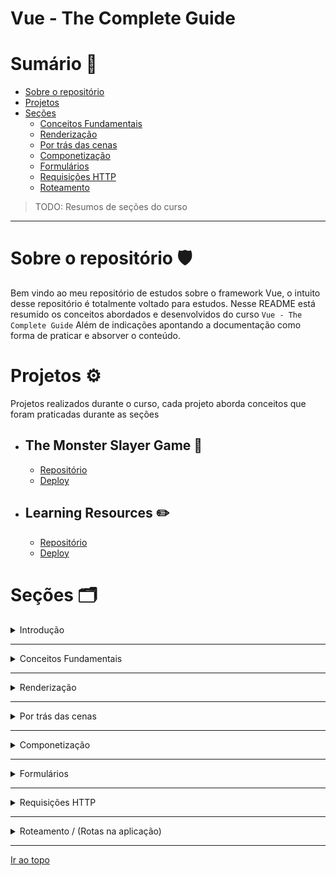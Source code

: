 # Vue - The Complete Guide

<a id="topo"></a>

# Sumário 📑

- [Sobre o repositório](#repositorio)
- [Projetos](#projects)
- [Seções](#section)
    - [Conceitos Fundamentais](#concepts)
    - [Renderização](#rendering)
    - [Por trás das cenas](#behind)
    - [Componetização](#components)
    - [Formulários](#forms)
    - [Requisições HTTP](#http)
    - [Roteamento](#router)

> TODO: Resumos de seções do curso

---

# Sobre o repositório <a id="repositorio"></a> 🛡️

Bem vindo ao meu repositório de estudos sobre o framework Vue, o intuito desse repositório é totalmente voltado para estudos.
Nesse README está resumido os conceitos abordados e desenvolvidos do curso `Vue - The Complete Guide`
Além de indicações apontando a documentação como forma de praticar e absorver o conteúdo.

# Projetos <a id="projects"></a> ⚙️ 

Projetos realizados durante o curso, cada projeto aborda conceitos que foram praticadas durante as seções

- ## The Monster Slayer Game 👾
    - [Repositório]()
    - [Deploy]()
- ## Learning Resources ✏️
    - [Repositório]()
    - [Deploy]()

# Seções  <a id="section"></a> 🗂️

<a id="intro"></a>
<details>
    <summary>
        Introdução</h2>
    </summary>

[Ir ao topo](#topo)

### O que é Vue JS?
 É um framework Javascript progressivo, sendo escalavel como uma biblioteca em um projeto ou utilizado como um framework para o desenvolvimento de interfaces.
 Sendo necessário o conhecimento de HTML, CSS e Javascript, sendo a junção das melhores partes referente ao React e Angular!
### Formas de utilização

Vue possibilita a integração em um projeto existente através da CDN ou através da utilização do terminal com Vue CLI e Vue UI.
#### CDN

```html
<script src="https://unpkg.com/vue@next"></script>
```

### npm

```sh
npm install vue@next
```

#### Vue CLI / Node JS

Vue oferece seu [CLI oficial](https://cli.vuejs.org/), 

```sh
npm install -g @vue/cli
```

Com ele você tem a possibilidade de criar sua aplicação através de:

```sh
vue create project-name

# Interface gráfica para utilização
vue ui
```

</details>

---

<a id="concepts"></a>
<details>
    <summary>
        Conceitos Fundamentais
    </summary>

[Ir ao topo](#topo)

### Mount
[Documentação](https://v3.vuejs.org/guide/migration/mount-changes.html)


### Data



### Methods

### Interpolação

Vue utiliza uma sintaxe onde vinculamos declarativamente o DOM no HTML, e toda sua manipulação e renderização é realizada através do [**Virtual DOM**](https://www.treinaweb.com.br/blog/o-que-e-dom-virtual-dom-e-shadow-dom).

Existe as seguintes possibilidades

- Texto: É possível através de chaves duplas e o valor dinâmico em seu escopo
```html
<!-- Variavel contendo algo dinâmico -->
<span>Mensagem: {{ msg }}</span>

<!-- Podemos utilizar expressões Javascript -->
<span>O que acha de Vue? {{ msg === 'Amo Vue' ? 'Vue <3' : 'Ainda vou amar' }} </span>

<span>Quanto é 1 + 10? {{ 1 + 10 }}</span>

<span>{{ msg.split(' ')[0] }}</span>
```

### Diretivas


#### v-html

#### v-once

Caso queira prevenir que o elemento mantenha sua informação, podemos utilizar a diretiva `v-once`

```html
<span v-once>Este valor nunca será modificado: {{ msg }}</span>
```

#### v-bind

Quando queremos algo dinâmico presente em algum atributo no elemento utilizamos v-bind para essa possibilidade

```html
<!-- Forma completa -->
<button v-bind:disabled="isButtonDisabled">Botão</button>

<!-- Forma abreviada -->
<button :disabled="isButtonDisabled">Botão</button>
```
> Se o valor atribuido for `null` ou `undefined` o atributo não será renderizado

##### Curiosidade
> Passar todas as props de um componente de uma vez
O v-bind sem argumento possibilita passar todas as props de uma só vez para o componente
```html
<blog-post v-bind="post"></blog-post> <!-- post: { id: 1, title: 'My Journey with Vue' } -->
```
#### v-on

Para o clássico `addEventListener` do Javascript, Vue oferece observadores de evento com o uso da diretiva `v-on`, possibilitando a utilização de métodos para tais eventos.

``

##### Native event

### Data Binding

#### One-way

#### Two-way


### Computed

### Watchers

### Dynamic Classes

#### Array Syntax

#### Ternary Syntax

</details>

---

<a id="rendering"></a>
<details>
    <summary>
        Renderização</h2>
    </summary>

[Ir ao topo](#topo)

### v-if

### v-else

### v-else-if

### v-show

### v-for

#### key

</details>

---

<a id="behind"></a>
<details>
    <summary>
        Por trás das cenas</h2>
    </summary>

[Ir ao topo](#topo)

### Reactividade (conceitos)

### Múltiplos Apps

### Templates

### Refs

Refs em um elemento são utilizadas para referênciar o uso do elemento e sua manipulação dentro do ecosistema do Vue, o clássico `document.querySelector(SELETOR)` 

```html
<input type="text" @input="saveInput" ref="userText">
```

```js
// Através da chave global com $ podemos acessar refs que contém um array de objetos referênciados
console.log(this.$refs.userText);
```

### Ciclo de Vida

<details>
    <summary>Imagem oficial da documentação</summary>

![Ciclo de vida do Vue](https://v3.vuejs.org/images/lifecycle.svg)

</details>

Assim como outros frameworks, Vue também possui seus ciclos de vidas *(lifecycles)*.
Em ordem subsequente são eles:

> Não inicialize suas funções com arrow functions pois perde-se a referência de **this**!

- beforeCreate()
- created()
- beforeMount()
- mounted()
- beforeUpdate()
- updated()
- beforeUnmount()
- unmounted()

</details>

---

<a id="components"></a>
<details>
    <summary>
        Componetização</h2>
    </summary>

[Ir ao topo](#topo)

### Problema

O maior problema é que a tendência que a aplicação aumente, muitas coisas vão se repetir caso venha manter listas encapsulado em determinada lógica.

### Solução

Componetizar é a solução, pois além de reaproveitamos lógica podemos encapsular com algo interno e ainda assim ter acesso a informações externas, como veremos a mais na seção. 

### Boas práticas

### Props

São como atributos HTML, é a forma mais básica para passar dados de um componente pai para o filho

```html
<!-- Passando dados do pai -->
<friend-contact
    name="A very cool person"
    phone-number="123 678 000"
    email-address="cool@email.com" 
/>
```

```html
<!-- Na options API, você utiliza a chave props para receber-las no filho -->
<!-- Vue traduz automaticamente o hifen para camelCase -->
<script>
    export default {
        props: [
            'name',
            'phoneNumber',
            'emailAddress'
        ],
        data(){
            // ...
        }
    }
</script>
```



</details>

---

<a id="forms"></a>
<details>
    <summary>
        Formulários</h2>
    </summary>

[Ir ao topo](#topo)

### v-model

### Validações

</details>

---

<a id="http"></a>
<details>
    <summary>
        Requisições HTTP</h2>
    </summary>

[Ir ao topo](#topo)

### v-model

### Validações

</details>

---

<a id="router"></a>
<details>
    <summary>
        Roteamento / (Rotas na aplicação)</h2>
    </summary>

[Ir ao topo](#topo)

### v-model

### Validações

</details>

---

[Ir ao topo](#topo)